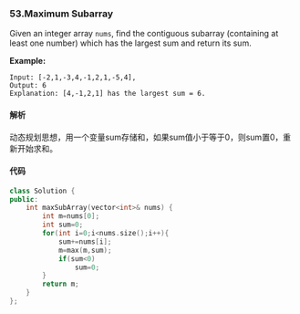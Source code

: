 ### 53.Maximum Subarray

Given an integer array `nums`, find the contiguous subarray (containing at least one number) which has the largest sum and return its sum.

**Example:**

```
Input: [-2,1,-3,4,-1,2,1,-5,4],
Output: 6
Explanation: [4,-1,2,1] has the largest sum = 6.
```

#### 解析

动态规划思想，用一个变量sum存储和，如果sum值小于等于0，则sum置0，重新开始求和。

#### 代码

```cpp
class Solution {
public:
    int maxSubArray(vector<int>& nums) {
        int m=nums[0];
        int sum=0;
        for(int i=0;i<nums.size();i++){
            sum+=nums[i];
            m=max(m,sum);
            if(sum<0)
                sum=0;
        }
        return m;
    }
};
```



